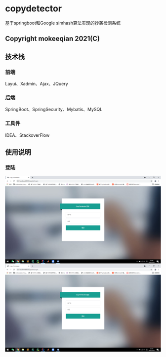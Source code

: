 # copydetector
基于springboot和Google simhash算法实现的抄袭检测系统
## Copyright mokeeqian 2021(C)
## 技术栈
### 前端
Layui、Xadmin、Ajax、JQuery
### 后端
SpringBoot、SpringSecurity、Mybatis、MySQL
### 工具件
IDEA、StackoverFlow
## 使用说明
### 登陆
![login](/pic/login.png)
<img src="/pic/login.png">